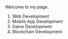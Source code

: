 Welcome to my page.
1. Web Development
2. Mobile App Development
3. Game Development
4. Blockchain Development
